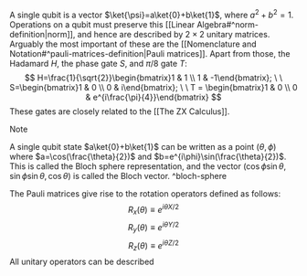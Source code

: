 A single qubit is a vector $\ket{\psi}=a\ket{0}+b\ket{1}$, where $a^2 + b^2 = 1$. Operations on a qubit must preserve this [[Linear Algebra#^norm-definition|norm]], and hence are described by $2 \times 2$ unitary matrices. Arguably the most important of these are the [[Nomenclature and Notation#^pauli-matrices-definition|Pauli matrices]]. Apart from those, the Hadamard $H$, the phase gate $S$, and $\pi/8$ gate  $T$:
$$
H=\frac{1}{\sqrt{2}}\begin{bmatrix}1  & 1 \\ 1 & -1\end{bmatrix}; \ \ S=\begin{bmatrix}1  & 0 \\ 0 & i\end{bmatrix}; \ \ T = \begin{bmatrix}1  & 0 \\ 0 & e^{i\frac{\pi}{4}}\end{bmatrix}
$$
These gates are closely related to the [[The ZX Calculus]]. 

>[!note]
>A single qubit state $a\ket{0}+b\ket{1}$ can be written as a point $(\theta,\phi)$ where $a=\cos(\frac{\theta}{2})$ and $b=e^{i\phi}\sin(\frac{\theta}{2})$.  This is called the Bloch sphere representation, and the vector $(\cos \phi \sin \theta, \sin \phi \sin \theta, \cos \theta)$ is called the Bloch vector.
>^bloch-sphere

The Pauli matrices give rise to the rotation operators defined as follows:
$$R_x(\theta)\equiv e^{i\theta X/2}$$ $$R_y(\theta)\equiv e^{i\theta Y/2}$$
$$R_z(\theta)\equiv e^{i\theta Z/2}$$
All unitary operators can be described  

